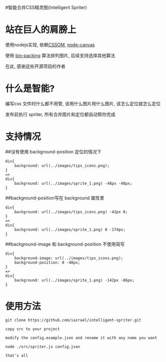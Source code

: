 #智能合并CSS精灵图(Intelligent Spriter)

站在巨人的肩膀上
================

使用nodejs实现, 依赖[CSSOM](https://github.com/NV/CSSOM), [node-canvas](https://github.com/learnboost/node-canvas)

使用 [bin-packing](https://github.com/jakesgordon/bin-packing) 算法排列图片, 后续支持选择其他算法

在此, 感谢这些开源项目的作者

什么是智能?
=========

编写css 文件时什么都不用管, 该用什么图片用什么图片, 该怎么定位就怎么定位

发布前执行 spriter, 所有合并图片和定位都自动帮你完成

支持情况
=======

##没有使用 background-position 定位的情况下

    div{
        background: url(../images/tips_icons.png);
    }
    =>
    div{
        background: url(../images/sprite_1.png) -48px -48px;
    }

##background-position写在 background 属性里

    div{
        background: url(../images/tips_icons.png) -42px 0;
    }
    =>
    div{
        background: url(../images/sprite_1.png) 0 -174px;
    }

##background-image 和 background-position 不使用简写

    div{
        background-image: url(../images/tips_icons.png);
        background-position: 0 -40px;
    }
    =>
    div{
        background: url(../images/sprite_1.png) -142px -86px;
    }

使用方法
=======

    git clone https://github.com/iazrael/intelligent-spriter.git

    copy src to your project

    modify the config.example.json and rename it with any name you want

    node ./src/spriter.js config.json

    that's all